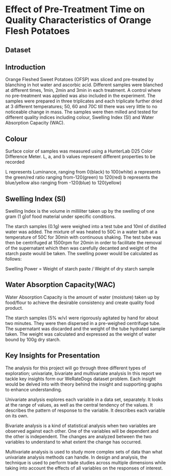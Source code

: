 # Effect of Pre-Treatment Time on Quality Characteristics of Orange Flesh Potatoes

## Dataset

## Introduction

Orange Fleshed Sweet Potatoes (OFSP) was sliced and pre-treated by blanching in hot water and ascorbic acid. Different samples were blanched at different times, 1min, 2min and 3min in each treatment. A control where no pre-treatment was applied was also included in the experiment. The samples were prepared in three triplicates and each triplicate further dried at 3 different temperatures; 50, 60 and 70C till there was very little to no noticeable change in mass. The samples were then milled and tested for different quality indices including colour, Swelling Index (SI) and Water Absorption Capacity (WAC).

## Colour

Surface color of samples was measured using a HunterLab D25 Color Difference Meter. L, a, and b values represent different properties to be recorded

L represents Luminance, ranging from 0(black) to 100(white)
a represents the green/red ratio ranging from-120(green) to 120(red)
b represents the blue/yellow also ranging from -120(blue) to 120(yellow)

## Swelling Index (SI)

Swelling Index is the volume in milliliter taken up by the swelling of one gram (1 g)of food material under specific conditions.

The starch samples (0.1g) were weighed into a test tube and 10ml of distilled water was added. The mixture of was heated to 50C in a water bath at a temperature of 50C for 30min with continuous shaking. The test tube was then be centrifuged at 1500rpm for 20min in order to facilitate the removal of the supernatant which then was carefully decanted and weight of the starch paste would be taken. The swelling power would be calculated as follows:

Swelling Power = Weight of starch paste / Weight of dry starch sample

## Water Absorption Capacity(WAC)

Water Absorption Capacity is the amount of water (moisture) taken up by food/flour to achieve the desirable consistency and create quality food product.

The starch samples (5% w/v) were rigorously agitated by hand for about two minutes. They were then dispersed in a pre-weighed centrifuge tube. The supernatant was discarded and the weight of the tube hydrated sample taken. The weight was calculated and expressed as the weight of water bound by 100g dry starch.

## Key Insights for Presentation

The analysis for this project will go through three different types of exploration; univariate, bivariate and multivariate analysis
In this report we tackle key insights form our WeRateDogs dataset problem. Each insight would be
delved into with theory behind the insight and supporting graphs to enhance understanding.

Univariate analysis explores each variable in a data set, separately. It looks at the range of values, as well as the central tendency of the values. It describes the pattern of response to the variable. It describes each variable on its own.

Bivariate analysis is a kind of statistical analysis when two variables are observed against each other. One of the variables will be dependent and the other is independent. The changes are analyzed between the two variables to understand to what extent the change has occurred.

Multivariate analysis is used to study more complex sets of data than what univariate analysis methods can handle. In design and analysis, the technique is used to perform trade studies across multiple dimensions while taking into account the effects of all variables on the responses of interest.
